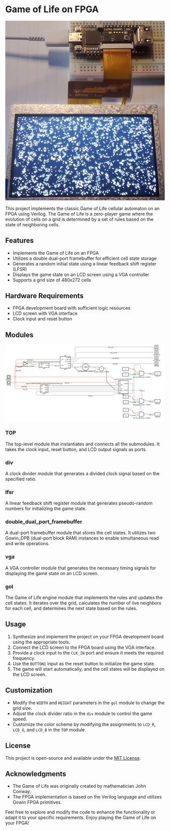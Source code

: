 # Game of Life on FPGA

![Alt text](img/screen.jpg?raw=true "Title")

This project implements the classic Game of Life cellular automaton on an FPGA using Verilog. The Game of Life is a zero-player game where the evolution of cells on a grid is determined by a set of rules based on the state of neighboring cells.

## Features

- Implements the Game of Life on an FPGA
- Utilizes a double dual-port framebuffer for efficient cell state storage
- Generates a random initial state using a linear feedback shift register (LFSR)
- Displays the game state on an LCD screen using a VGA controller
- Supports a grid size of 480x272 cells

## Hardware Requirements

- FPGA development board with sufficient logic resources
- LCD screen with VGA interface
- Clock input and reset button

## Modules

![Alt text](img/top.jpg?raw=true "Title")

### TOP

The top-level module that instantiates and connects all the submodules. It takes the clock input, reset button, and LCD output signals as ports.

### div

A clock divider module that generates a divided clock signal based on the specified ratio.

### lfsr

A linear feedback shift register module that generates pseudo-random numbers for initializing the game state.

### double_dual_port_framebuffer

A dual-port framebuffer module that stores the cell states. It utilizes two Gowin_DPB (dual-port block RAM) instances to enable simultaneous read and write operations.

### vga

A VGA controller module that generates the necessary timing signals for displaying the game state on an LCD screen.

### gol

The Game of Life engine module that implements the rules and updates the cell states. It iterates over the grid, calculates the number of live neighbors for each cell, and determines the next state based on the rules.

## Usage

1. Synthesize and implement the project on your FPGA development board using the appropriate tools.
2. Connect the LCD screen to the FPGA board using the VGA interface.
3. Provide a clock input to the `CLK_IN` port and ensure it meets the required frequency.
4. Use the `BUTTON1` input as the reset button to initialize the game state.
5. The game will start automatically, and the cell states will be displayed on the LCD screen.

## Customization

- Modify the `WIDTH` and `HEIGHT` parameters in the `gol` module to change the grid size.
- Adjust the clock divider ratio in the `div` module to control the game speed.
- Customize the color scheme by modifying the assignments to `LCD_R`, `LCD_G`, and `LCD_B` in the `TOP` module.

## License

This project is open-source and available under the [MIT License](LICENSE).

## Acknowledgments

- The Game of Life was originally created by mathematician John Conway.
- The FPGA implementation is based on the Verilog language and utilizes Gowin FPGA primitives.

Feel free to explore and modify the code to enhance the functionality or adapt it to your specific requirements. Enjoy playing the Game of Life on your FPGA!



